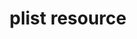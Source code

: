 ---
resource_reference: true
properties_shortcode: 
resources_common_guards: true
resources_common_notification: true
resources_common_properties: true
title: plist resource
resource: plist
aliases:
- "/resource_plist.html"
menu:
  infra:
    title: plist
    identifier: chef_infra/cookbook_reference/resources/plist plist
    parent: chef_infra/cookbook_reference/resources
resource_description_list:
- markdown: Use the **plist** resource to set config values in plist files on macOS
    systems.
resource_new_in: '16.0'
syntax_full_code_block: |-
  plist 'name' do
    encoding      String # default value: "binary"
    entry         String
    group         String # default value: "wheel"
    mode          String, Integer
    owner         String # default value: "root"
    path          String # default value: 'name' unless specified
    value         true, false, String, Integer, Float, Hash
    action        Symbol # defaults to :set if not specified
  end
syntax_properties_list: 
syntax_full_properties_list:
- "`plist` is the resource."
- "`name` is the name given to the resource block."
- "`action` identifies which steps Chef Infra Client will take to bring the node into
  the desired state."
- "`encoding`, `entry`, `group`, `mode`, `owner`, `path`, and `value` are the properties
  available to this resource."
actions_list:
  :nothing:
    shortcode: resources_common_actions_nothing.md
  :set:
    markdown: 
properties_list:
- property: encoding
  ruby_type: String
  required: false
  default_value: binary
  description_list:
  - markdown: 
- property: entry
  ruby_type: String
  required: false
  description_list:
  - markdown: 
- property: group
  ruby_type: String
  required: false
  default_value: wheel
  description_list:
  - markdown: The group of the plist file.
- property: mode
  ruby_type: String, Integer
  required: false
  description_list:
  - markdown: 'The file mode of the plist file. Ex: ''644'''
- property: owner
  ruby_type: String
  required: false
  default_value: root
  description_list:
  - markdown: The owner of the plist file.
- property: path
  ruby_type: String
  required: false
  default_value: The resource block's name
  description_list:
  - markdown: The path on disk to the plist file.
- property: value
  ruby_type: true, false, String, Integer, Float, Hash
  required: false
  description_list:
  - markdown: 
examples: |
  **Show hidden files in finder**:

  ```ruby
  plist 'show hidden files' do
    path '/Users/vagrant/Library/Preferences/com.apple.finder.plist'
    entry 'AppleShowAllFiles'
    value true
  end
  ```
---
